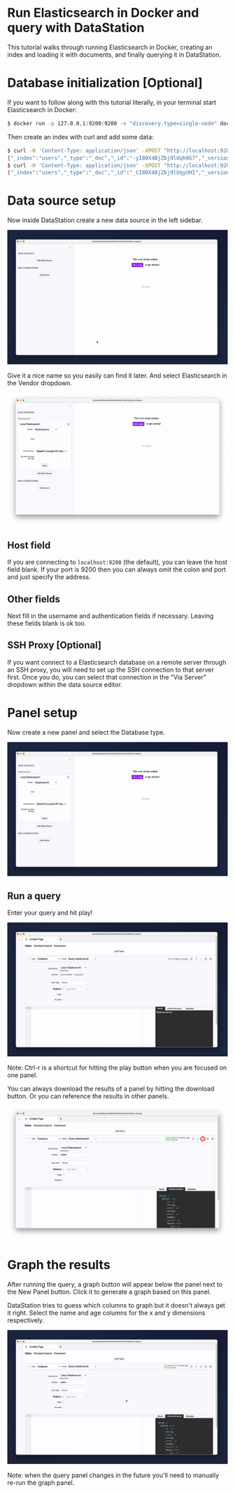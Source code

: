 # Run Elasticsearch in Docker and query with DataStation

This tutorial walks through running Elasticsearch in Docker, creating
an index and loading it with documents, and finally querying it in
DataStation.

# Database initialization [Optional]

If you want to follow along with this tutorial literally, in your
terminal start Elasticsearch in Docker:

```bash
$ docker run -p 127.0.0.1:9200:9200 -e "discovery.type=single-node" docker.elastic.co/elasticsearch/elasticsearch:7.16.3
```

Then create an index with curl and add some data:

```bash
$ curl -H 'Content-Type: application/json' -XPOST "http://localhost:9200/users/_doc" -d '{"name": "Tiara", "age": 44}'
{"_index":"users","_type":"_doc","_id":"-yI80X4BjZbj9lUqh0G7","_version":1,"result":"created","_shards":{"total":2,"successful":1,"failed":0},"_seq_no":1,"_primary_term":1}
$ curl -H 'Content-Type: application/json' -XPOST "http://localhost:9200/users/_doc" -d '{"name": "Carah", "age": 29}'
{"_index":"users","_type":"_doc","_id":"_CI80X4BjZbj9lUqyUHI","_version":1,"result":"created","_shards":{"total":2,"successful":1,"failed":0},"_seq_no":1,"_primary_term":1}
```

# Data source setup

Now inside DataStation create a new data source in the left sidebar.

![Creating a new data source](/tutorials/create-data-source.gif)

Give it a nice name so you easily can find it later. And select Elasticsearch
in the Vendor dropdown.

![Creating a Elasticsearch data source](/tutorials/create-elasticsearch-data-source.png)

## Host field

If you are connecting to `localhost:9200` (the default), you can
leave the host field blank. If your port is 9200 then you can always
omit the colon and port and just specify the address.

## Other fields

Next fill in the username and authentication fields if
necessary. Leaving these fields blank is ok too.

## SSH Proxy [Optional]

If you want connect to a Elasticsearch database on a remote server through an
SSH proxy, you will need to set up the SSH connection to that server
first. Once you do, you can select that connection in the "Via Server"
dropdown within the data source editor.

# Panel setup

Now create a new panel and select the Database type.

![Create database panel](/tutorials/create-elasticsearch-database-panel.gif)

## Run a query

Enter your query and hit play!

![Run Elasticsearch query](/tutorials/run-elasticsearch-query.gif)

Note: Ctrl-r is a shortcut for hitting the play button when you are
focused on one panel.

You can always download the results of a panel by hitting the download
button. Or you can reference the results in other panels.

![Download panel results](/tutorials/download-elasticsearch-panel-results.png)

# Graph the results

After running the query, a graph button will appear below the panel
next to the New Panel button. Click it to generate a graph based on
this panel.

DataStation tries to guess which columns to graph but it doesn't
always get it right. Select the name and age columns for the x and y
dimensions respectively.

![Graph database results](/tutorials/graph-elasticsearch-database-results.gif)

Note: when the query panel changes in the future you'll need to
manually re-run the graph panel.
